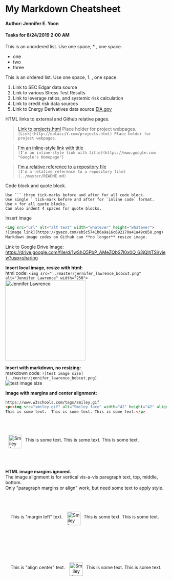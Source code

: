 #  My Markdown Cheatsheet  

#### Author: Jennifer E. Yoon  

#### Tasks for 8/24/2019 2:00 AM    

This is an unordered list. Use one space, * , one space.
 * one
 * two
 * three

This is an ordered list.  Use one space, 1. , one space.
 1. Link to SEC Edgar data source
 1. Link to various Stress Test Results  
 1. Link to leverage ratios, and systemic risk calculation 
 1. Link to credit risk data sources 
 1. Link to Energy Derivatives data source [EIA.gov](https://www.eia.gov/)  

HTML links to external and Github relative pages. 
> [Link to projects.html](http://datasciY.com/projects.html) Place holder for project webpages.  
  ```[Link](http://datasciY.com/projects.html) Place holder for project webpages.```
  
> [I'm an inline-style link with title](https://www.google.com "Google's Homepage")  
  ```[I'm an inline-style link with title](https://www.google.com "Google's Homepage")```
  
> [I'm a relative reference to a repository file](../master/README.md)  
  ```[I'm a relative reference to a repository file](../master/README.md)```

Code block and quote block.  

    Use ``` three tick-marks before and after for all code block.  
    Use single ` tick-mark before and after for `inline code` format.
    Use > for all quote blocks.
    Can also indent 4 spaces for quote blocks.

Insert Image  
 
 ```html
 <img src="url" alt="alt text" width="whatever" height="whatever">
 ![image link](https://gyazo.com/eb5c5741b6a9a16c692170a41a49c858.png)
 Markdown image codes on Github can **no longer** resize image.
 ```
 
Link to Google Drive Image: https://drive.google.com/file/d/1wShQ5PbP_AMeZQbS7l0x0Q_63jQlhTSi/view?usp=sharing  
 
**Insert local image, resize with html:**  
html code: `<img src="../master/jennifer_lawrence_bobcut.png" alt="Jennifer Lawrence" width="250">`
<img src="../master/jennifer_lawrence_bobcut.png" alt="Jennifer Lawrence" width="250">


**Insert with markdown, no resizing:**  
markdown code: `![test image size](../master/jennifer_lawrence_bobcut.png)`  
![test image size](../master/jennifer_lawrence_bobcut.png)
 
 **Image with margins and center alignment:**  

```html
https://www.w3schools.com/tags/smiley.gif
<p><img src="smiley.gif" alt="Smiley face" width="42" height="42" align="middle" style="margin:50px 10px">
This is some text.  This is some text. This is some text.</p>
```

<p><img src="https://www.w3schools.com/tags/smiley.gif" alt="Smiley face" width="42" height="42" align="middle" style="margin:50px 10px" />This is some text. This is some text. This is some text.</p>

**HTML image margins ignored.**   
The image alignment is for vertical vis-a-vis paragraph text, top, middle, bottom.    
Only "paragraph margins or align" work, but need some text to apply style.  

<p style="margin: 16px">This is "margin left" text. <img src="https://www.w3schools.com/tags/smiley.gif" alt="Smiley face" width="42" height="42" align="middle" style="margin:50px 10px" />This is some text. This is some text.</p>

<p align="center">This is "align center" text. <img src="https://www.w3schools.com/tags/smiley.gif" alt="Smiley face" width="42" height="42" align="middle" style="margin:50px 10px" />This is some text. This is some text.</p>
